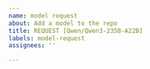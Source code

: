 ```yaml
---
name: model request
about: Add a model to the repo
title: REQUEST [Qwen/Qwen3-235B-A22B]
labels: model-request
assignees: ''

---
```



